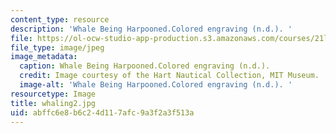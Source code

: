```yaml
---
content_type: resource
description: 'Whale Being Harpooned.Colored engraving (n.d.). '
file: https://ol-ocw-studio-app-production.s3.amazonaws.com/courses/21l-705-major-authors-melville-and-morrison-fall-2003/abffc6e8b6c24d117afc9a3f2a3f513a_whaling2.jpg
file_type: image/jpeg
image_metadata:
  caption: Whale Being Harpooned.Colored engraving (n.d.).
  credit: Image courtesy of the Hart Nautical Collection, MIT Museum.
  image-alt: 'Whale Being Harpooned.Colored engraving (n.d.). '
resourcetype: Image
title: whaling2.jpg
uid: abffc6e8-b6c2-4d11-7afc-9a3f2a3f513a
---
```

